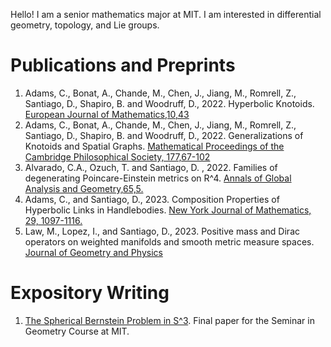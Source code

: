 
Hello! I am a senior mathematics major at MIT. I am interested in differential geometry, topology, and Lie groups.

# Publications and Preprints

1. Adams, C., Bonat, A., Chande, M., Chen, J., Jiang, M., Romrell, Z., Santiago, D., Shapiro, B. and Woodruff, D., 2022. Hyperbolic Knotoids. [European Journal of Mathematics,10,43](https://link.springer.com/article/10.1007/s40879-024-00755-z)
2. Adams, C., Bonat, A., Chande, M., Chen, J., Jiang, M., Romrell, Z., Santiago, D., Shapiro, B. and Woodruff, D., 2022. Generalizations of Knotoids and Spatial Graphs. [Mathematical Proceedings of the Cambridge Philosophical Society, 177,67-102](https://www.cambridge.org/core/journals/mathematical-proceedings-of-the-cambridge-philosophical-society/article/generalised-knotoids/1B2631B7996EB4B860DA660336C1766C) 
3. Alvarado, C.A., Ozuch, T. and Santiago, D. , 2022. Families of degenerating Poincare-Einstein metrics on R^4. [Annals of Global Analysis and Geometry,65,5.](https://link.springer.com/article/10.1007/s10455-023-09923-y)
4. Adams, C., and Santiago, D., 2023. Composition Properties of Hyperbolic Links in Handlebodies. [New York Journal of Mathematics, 29, 1097-1116.](https://nyjm.albany.edu/j/2023/29-44.html)
5. Law, M., Lopez, I., and Santiago, D., 2023. Positive mass and Dirac operators on weighted manifolds and smooth metric measure spaces. [Journal of Geometry and Physics](https://www.sciencedirect.com/science/article/abs/pii/S0393044024002870)

# Expository Writing

1. [The Spherical Bernstein Problem in S^3](https://dasantiag.github.io/public/Daniel_Santiago_Final_Project_18_994_2.pdf). Final paper for the Seminar in Geometry Course at MIT.
